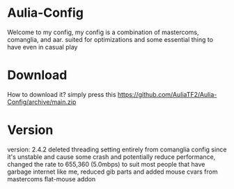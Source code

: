 # Aulia-Config
Welcome to my config, my config is a combination of mastercoms, comanglia, and aar. suited for optimizations and some essential thing to have even in casual play

# Download
How to download it? simply press this https://github.com/AuliaTF2/Aulia-Config/archive/main.zip

# Version
version: 2.4.2
deleted threading setting entirely from comanglia config
since it's unstable and cause some crash and potentially
reduce performance, changed the rate to 655,360 (5.0mbps) to suit
most people that have garbage internet like me, reduced gib parts
and added mouse cvars from mastercoms flat-mouse addon

